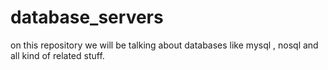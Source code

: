 # database_servers
on this repository we will be talking about databases like mysql , nosql and all kind of related stuff.
